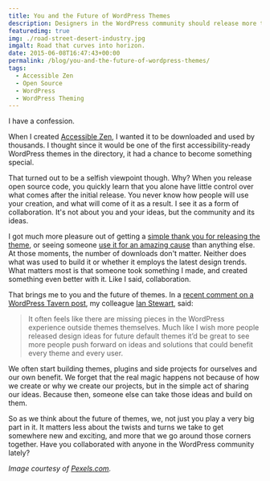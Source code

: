 ```yaml
---
title: You and the Future of WordPress Themes
description: Designers in the WordPress community should release more theme design ideas.
featuredimg: true
img: ./road-street-desert-industry.jpg
imgalt: Road that curves into horizon.
date: 2015-06-08T16:47:43+00:00
permalink: /blog/you-and-the-future-of-wordpress-themes/
tags:
  - Accessible Zen
  - Open Source
  - WordPress
  - WordPress Theming
---
```


I have a confession.

When I created [Accessible Zen](/projects/accessible-zen/), I wanted it to be downloaded and used by thousands. I thought since it would be one of the first accessibility-ready WordPress themes in the directory, it had a chance to become something special.

That turned out to be a selfish viewpoint though. Why? When you release open source code, you quickly learn that you alone have little control over what comes after the initial release. You never know how people will use your creation, and what will come of it as a result. I see it as a form of collaboration. It's not about you and your ideas, but the community and its ideas.

I got much more pleasure out of getting a [simple thank you for releasing the theme](https://twitter.com/jack728/status/351753432673165313), or seeing someone [use it for an amazing cause](/blog/is-this-venue-accessible/) than anything else. At those moments, the number of downloads don't matter. Neither does what was used to build it or whether it employs the latest design trends. What matters most is that someone took something I made, and created something even better with it. Like I said, collaboration.

That brings me to you and the future of themes. In a [recent comment on a WordPress Tavern post](http://wptavern.com/wordpress-theme-review-team-is-cracking-down-on-violations-of-the-presentation-vs-functionality-guideline#comment-68775), my colleague [Ian Stewart](http://iandanielstewart.com/), said:

> It often feels like there are missing pieces in the WordPress experience outside themes themselves. Much like I wish more people released design ideas for future default themes it’d be great to see more people push forward on ideas and solutions that could benefit every theme and every user.

We often start building themes, plugins and side projects for ourselves and our own benefit. We forget that the real magic happens not because of how we create or why we create our projects, but in the simple act of sharing our ideas. Because then, someone else can take those ideas and build on them.

So as we think about the future of themes, we, not just you play a very big part in it. It matters less about the twists and turns we take to get somewhere new and exciting, and more that we go around those corners together. Have you collaborated with anyone in the WordPress community lately?

_Image courtesy of [Pexels.com](http://www.pexels.com/photo/road-street-desert-industry-932/)._
